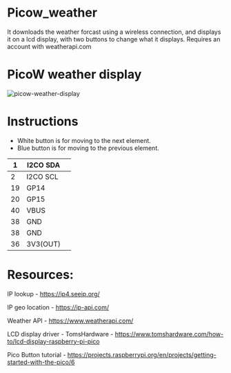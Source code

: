 # Picow_weather
It downloads the weather forcast using a wireless connection, and displays it on a lcd  display, with two buttons to change what it displays.
Requires an account with weatherapi.com

# PicoW weather display 
![picow-weather-display](https://user-images.githubusercontent.com/109281779/179016934-224a2b74-aae6-4662-a2ac-50432a58513e.jpg)

# Instructions
* White button is for moving to the next element.
* Blue button is for moving to the previous element.



| 1| I2CO SDA |  |
| --- | --- | --- | 
| 2 | I2CO SCL | |
| 19 | GP14  | |
| 20 | GP15 | |
| 40 | VBUS | |
| 38 | GND | | 
| 38 | GND | |
| 36 | 3V3(OUT)| |

# Resources:
IP lookup - https://ip4.seeip.org/ 

IP geo location -  https://ip-api.com/

Weather API - https://www.weatherapi.com/

LCD display driver - TomsHardware - https://www.tomshardware.com/how-to/lcd-display-raspberry-pi-pico

Pico Button tutorial - https://projects.raspberrypi.org/en/projects/getting-started-with-the-pico/6

